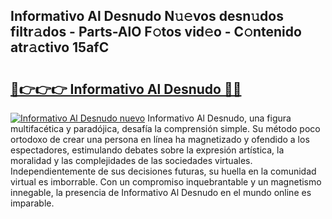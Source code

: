 ## Informativo Al Desnudo N𝚞𝚎vos desn𝚞dos filtr𝚊dos - Parts-AlO F𝚘tos vid𝚎o - C𝚘ntenido atr𝚊ctivo 15afC

# <h2><a href="http://mb48tyy.tromn.icu/?c=Informativo+Al+Desnudo">🔗👉👉👉 Informativo Al Desnudo 🔗🔗</a></h2>

[![Informativo Al Desnudo nuevo](https://i.imgur.com/pEAQMta.gif)](http://mb48tyy.tromn.icu/?c=Informativo+Al+Desnudo)
Informativo Al Desnudo, una figura multifacética y paradójica, desafía la comprensión simple. Su método poco ortodoxo de crear una persona en línea ha magnetizado y ofendido a los espectadores, estimulando debates sobre la expresión artística, la moralidad y las complejidades de las sociedades virtuales. Independientemente de sus decisiones futuras, su huella en la comunidad virtual es imborrable. Con un compromiso inquebrantable y un magnetismo innegable, la presencia de Informativo Al Desnudo en el mundo online es imparable.
